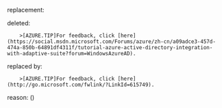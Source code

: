 replacement:

deleted:

		>[AZURE.TIP]For feedback, click [here](https://social.msdn.microsoft.com/Forums/azure/zh-cn/a09adce3-457d-474a-850b-64891df4311f/tutorial-azure-active-directory-integration-with-adaptive-suite?forum=WindowsAzureAD).

replaced by:

		>[AZURE.TIP]For feedback, click [here](http://go.microsoft.com/fwlink/?LinkId=615749).

reason: ()

